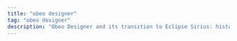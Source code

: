 ```yaml
---
title: "obeo designer"
tag: "obeo designer"
description: "Obeo Designer and its transition to Eclipse Sirius: history, migration tips, and what the change enables for adopters."
---
```

